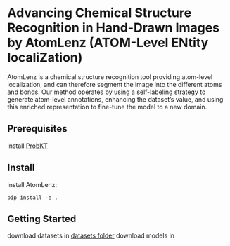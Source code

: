 # Advancing Chemical Structure Recognition in Hand-Drawn Images by AtomLenz (ATOM-Level ENtity localiZation)

AtomLenz is a chemical structure recognition tool providing atom-level localization, and can therefore segment the image into the different atoms and bonds. Our method operates by using a self-labeling strategy to generate atom-level annotations, enhancing the dataset’s value, and using this enriched representation to fine-tune the model to a new domain.

## Prerequisites

install [ProbKT](https://github.com/molden/ProbKT)

## Install

install AtomLenz:

``
pip install -e .
``


## Getting Started

download datasets in [datasets folder](./datasets/README.md)
download models in
